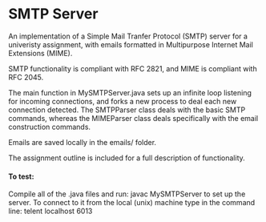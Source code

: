 # SMTP Server

An implementation of a Simple Mail Tranfer Protocol
(SMTP) server for a univeristy assignment, with emails
formatted in Multipurpose Internet Mail Extensions 
(MIME).

SMTP functionality is compliant with RFC 2821,
and MIME is compliant with RFC 2045.

The main function in MySMTPServer.java sets up an 
infinite loop listening for incoming connections, 
and forks a new process to deal each new connection 
detected. The SMTPParser class deals with the 
basic SMTP commands, whereas the MIMEParser class
deals specifically with the email construction
commands.

Emails are saved locally in the emails/ folder.

The assignment outline is included for a full
description of functionality.

#### To test:

Compile all of the .java files and run:
	javac MySMTPServer
to set up the server. To connect to it from the
local (unix) machine type in the command line:
	telent localhost 6013
